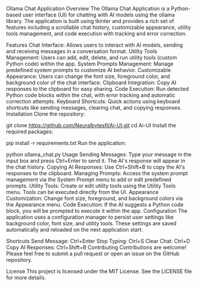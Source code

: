 Ollama Chat Application
Overview
The Ollama Chat Application is a Python-based user interface (UI) for chatting with AI models using the ollama library. The application is built using tkinter and provides a rich set of features including a scrollable chat history, customizable appearance, utility tools management, and code execution with tracking and error correction.

Features
Chat Interface: Allows users to interact with AI models, sending and receiving messages in a conversation format.
Utility Tools Management: Users can add, edit, delete, and run utility tools (custom Python code) within the app.
System Prompts Management: Manage predefined system prompts to customize AI behavior.
Customizable Appearance: Users can change the font size, foreground color, and background color of the chat interface.
Clipboard Integration: Copy AI responses to the clipboard for easy sharing.
Code Execution: Run detected Python code blocks within the chat, with error tracking and automatic correction attempts.
Keyboard Shortcuts: Quick actions using keyboard shortcuts like sending messages, clearing chat, and copying responses.
Installation
Clone the repository:


git clone https://github.com/Neuralbytesfl/Ai-UI.git
cd Ai-UI
Install the required packages:

pip install -r requirements.txt
Run the application:


python ollama_chat.py
Usage
Sending Messages: Type your message in the input box and press Ctrl+Enter to send it. The AI's response will appear in the chat history.
Copying AI Responses: Use Ctrl+Shift+B to copy the AI's responses to the clipboard.
Managing Prompts: Access the system prompt management via the System Prompt menu to add or edit predefined prompts.
Utility Tools: Create or edit utility tools using the Utility Tools menu. Tools can be executed directly from the UI.
Appearance Customization: Change font size, foreground, and background colors via the Appearance menu.
Code Execution: If the AI suggests a Python code block, you will be prompted to execute it within the app.
Configuration
The application uses a configuration manager to persist user settings like background color, font size, and utility tools. These settings are saved automatically and reloaded on the next application start.

Shortcuts
Send Message: Ctrl+Enter
Stop Typing: Ctrl+S
Clear Chat: Ctrl+D
Copy AI Responses: Ctrl+Shift+B
Contributing
Contributions are welcome! Please feel free to submit a pull request or open an issue on the GitHub repository.

License
This project is licensed under the MIT License. See the LICENSE file for more details.

